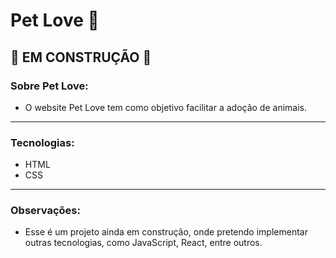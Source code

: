 # Pet Love 🐾
## 🚧 EM CONSTRUÇÃO 🚧

### Sobre Pet Love:
- O website Pet Love tem como objetivo facilitar a adoção de animais.
------------
### Tecnologias:
- HTML
- CSS

--------
### Observações:
- Esse é um projeto ainda em construção, onde pretendo implementar outras tecnologias, como JavaScript, React, entre outros.
